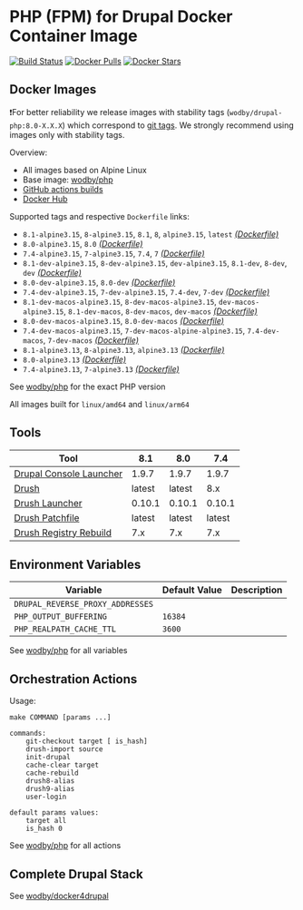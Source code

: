 # PHP (FPM) for Drupal Docker Container Image 

[![Build Status](https://github.com/wodby/drupal-php/workflows/Build%20docker%20image/badge.svg)](https://github.com/wodby/drupal-php/actions)
[![Docker Pulls](https://img.shields.io/docker/pulls/wodby/drupal-php.svg)](https://hub.docker.com/r/wodby/drupal-php)
[![Docker Stars](https://img.shields.io/docker/stars/wodby/drupal-php.svg)](https://hub.docker.com/r/wodby/drupal-php)

## Docker Images

❗For better reliability we release images with stability tags (`wodby/drupal-php:8.0-X.X.X`) which correspond to [git tags](https://github.com/wodby/drupal-php/releases). We strongly recommend using images only with stability tags. 

Overview:

- All images based on Alpine Linux
- Base image: [wodby/php](https://github.com/wodby/php)
- [GitHub actions builds](https://github.com/wodby/drupal-php/actions) 
- [Docker Hub](https://hub.docker.com/r/wodby/drupal-php)

Supported tags and respective `Dockerfile` links:

- `8.1-alpine3.15`, `8-alpine3.15`, `8.1`, `8`, `alpine3.15`, `latest`  [_(Dockerfile)_]
- `8.0-alpine3.15`, `8.0` [_(Dockerfile)_]
- `7.4-alpine3.15`, `7-alpine3.15`, `7.4`, `7` [_(Dockerfile)_]
- `8.1-dev-alpine3.15`, `8-dev-alpine3.15`, `dev-alpine3.15`, `8.1-dev`, `8-dev`, `dev` [_(Dockerfile)_]
- `8.0-dev-alpine3.15`, `8.0-dev` [_(Dockerfile)_]
- `7.4-dev-alpine3.15`, `7-dev-alpine3.15`, `7.4-dev`, `7-dev` [_(Dockerfile)_]
- `8.1-dev-macos-alpine3.15`, `8-dev-macos-alpine3.15`, `dev-macos-alpine3.15`, `8.1-dev-macos`, `8-dev-macos`, `dev-macos` [_(Dockerfile)_]
- `8.0-dev-macos-alpine3.15`, `8.0-dev-macos` [_(Dockerfile)_]
- `7.4-dev-macos-alpine3.15`, `7-dev-macos-alpine-alpine3.15`, `7.4-dev-macos`, `7-dev-macos` [_(Dockerfile)_]
- `8.1-alpine3.13`, `8-alpine3.13`, `alpine3.13`  [_(Dockerfile)_]
- `8.0-alpine3.13` [_(Dockerfile)_]
- `7.4-alpine3.13`, `7-alpine3.13` [_(Dockerfile)_]

See [wodby/php](https://github.com/wodby/php) for the exact PHP version

All images built for `linux/amd64` and `linux/arm64`

## Tools

| Tool                      | 8.1    | 8.0    | 7.4    |
|---------------------------|--------|--------|--------|
| [Drupal Console Launcher] | 1.9.7  | 1.9.7  | 1.9.7  |
| [Drush]                   | latest | latest | 8.x    |
| [Drush Launcher]          | 0.10.1 | 0.10.1 | 0.10.1 |
| [Drush Patchfile]         | latest | latest | latest |
| [Drush Registry Rebuild]  | 7.x    | 7.x    | 7.x    |

## Environment Variables

| Variable                         | Default Value | Description |
|----------------------------------|---------------|-------------|
| `DRUPAL_REVERSE_PROXY_ADDRESSES` |               |             |
| `PHP_OUTPUT_BUFFERING`           | `16384`       |             |
| `PHP_REALPATH_CACHE_TTL`         | `3600`        |             |

See [wodby/php](https://github.com/wodby/php) for all variables

## Orchestration Actions

Usage:
```
make COMMAND [params ...]
 
commands:
    git-checkout target [ is_hash]
    drush-import source
    init-drupal   
    cache-clear target
    cache-rebuild
    drush8-alias
    drush9-alias
    user-login
    
default params values:
    target all
    is_hash 0 
```

See [wodby/php](https://github.com/wodby/php) for all actions

## Complete Drupal Stack

See [wodby/docker4drupal](https://github.com/wodby/docker4drupal)

[_(Dockerfile)_]: https://github.com/wodby/drupal-php/tree/master/Dockerfile

[Drupal Console Launcher]: https://drupalconsole.com
[Drush]: https://packagist.org/packages/drush/drush
[Drush Launcher]: https://github.com/drush-ops/drush-launcher
[Drush Patchfile]: https://bitbucket.org/davereid/drush-patchfile
[Drush Registry Rebuild]: https://www.drupal.org/project/registry_rebuild

